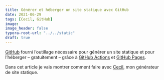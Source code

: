 ```yaml
---
title: Générer et héberger un site statique avec GitHub
date: 2021-06-29
tags: [Cecil, GitHub]
image: 
image_header: false
typora-root-url: "../../static"
draft: true
---
```

[GitHub](https://github.com) fourni l’outillage nécessaire pour générer un site statique et pour l’héberger  – gratuitement –  grâce à [GitHub Actions](https://github.com/features/actions) et [GitHub Pages](https://pages.github.com/).

Dans cet article je vais montrer comment faire avec [Cecil](https://cecil.app), mon générateur de site statique.
<!-- break -->
